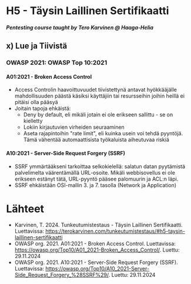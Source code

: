 # H5 - Täysin Laillinen Sertifikaatti
##### Pentesting course taught by Tero Karvinen @ Haaga-Helia

## x) Lue ja Tiivistä
### OWASP 2021: OWASP Top 10:2021
#### A01:2021 - Broken Access Control
- Access Controlin haavoittuvuudet tiivistettynä antavat hyökkääjälle mahdollisuuden päästä käsiksi käyttäjiin tai resursseihin joihin heillä ei pitäisi olla pääsyä
- Joitain tapoja ehkäistä:
  - Deny by default, eli mikäli jotain ei ole erikseen sallittu - se on kielletty
  - Lokiin kirjautuvien virheiden seuraaminen
  - Aseta rajapintoihin "rate limit", eli kuinka usein voi tehdä pyyntöjä. Tämä vähentää automaattisista työkaluista aiheutuvaa riskiä
 #### A10:2021 - Server-Side Request Forgery (SSRF)
 - SSRF ymmärtääkseni tarkoittaa selkokielellä: salatun datan pyytämistä palvelimelta väärentämällä URL-osoite. Mikäli webbisovellus ei ole erikseen estänyt tätä, URL-pyyntö pääsee palomuurin ja ACL:n läpi.
 - SSRF ehkäistään OSI-mallin 3. ja 7. tasolla (Network ja Application)


# Lähteet
- Karvinen, T. 2024. Tunkeutumistestaus - Täysin Laillinen Sertifikaatti. Luettavissa: https://terokarvinen.com/tunkeutumistestaus/#h5-taysin-laillinen-sertifikaatti
- OWASP org. 2021. A01:2021 - Broken Access Control. Luettavissa: https://owasp.org/Top10/A01_2021-Broken_Access_Control/. Luettu: 29.11.2024
- OWASP org. 2021. A10:2021 - Server-Side Request Forgery (SSRF). Luettavissa: https://owasp.org/Top10/A10_2021-Server-Side_Request_Forgery_%28SSRF%29/. Luettu: 29.11.2024
